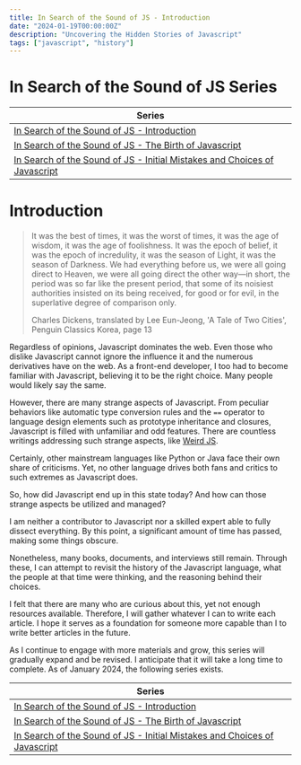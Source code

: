 ```yaml
---
title: In Search of the Sound of JS - Introduction
date: "2024-01-19T00:00:00Z"
description: "Uncovering the Hidden Stories of Javascript"
tags: ["javascript", "history"]
---
```


# In Search of the Sound of JS Series

|Series|
|---|
|[In Search of the Sound of JS - Introduction](https://witch.work/posts/javascript-history-start)|
|[In Search of the Sound of JS - The Birth of Javascript](https://witch.work/posts/javascript-history-the-birth)|
|[In Search of the Sound of JS - Initial Mistakes and Choices of Javascript](https://witch.work/posts/javascript-history-initial-decisions)|

# Introduction

> It was the best of times, it was the worst of times, it was the age of wisdom, it was the age of foolishness. It was the epoch of belief, it was the epoch of incredulity, it was the season of Light, it was the season of Darkness. We had everything before us, we were all going direct to Heaven, we were all going direct the other way—in short, the period was so far like the present period, that some of its noisiest authorities insisted on its being received, for good or for evil, in the superlative degree of comparison only.
>
> Charles Dickens, translated by Lee Eun-Jeong, 'A Tale of Two Cities', Penguin Classics Korea, page 13

Regardless of opinions, Javascript dominates the web. Even those who dislike Javascript cannot ignore the influence it and the numerous derivatives have on the web. As a front-end developer, I too had to become familiar with Javascript, believing it to be the right choice. Many people would likely say the same.

However, there are many strange aspects of Javascript. From peculiar behaviors like automatic type conversion rules and the `==` operator to language design elements such as prototype inheritance and closures, Javascript is filled with unfamiliar and odd features. There are countless writings addressing such strange aspects, like [Weird JS](https://zerolog.vercel.app/posts/weird-js).

Certainly, other mainstream languages like Python or Java face their own share of criticisms. Yet, no other language drives both fans and critics to such extremes as Javascript does.

So, how did Javascript end up in this state today? And how can those strange aspects be utilized and managed?

I am neither a contributor to Javascript nor a skilled expert able to fully dissect everything. By this point, a significant amount of time has passed, making some things obscure.

Nonetheless, many books, documents, and interviews still remain. Through these, I can attempt to revisit the history of the Javascript language, what the people at that time were thinking, and the reasoning behind their choices.

I felt that there are many who are curious about this, yet not enough resources available. Therefore, I will gather whatever I can to write each article. I hope it serves as a foundation for someone more capable than I to write better articles in the future.

As I continue to engage with more materials and grow, this series will gradually expand and be revised. I anticipate that it will take a long time to complete. As of January 2024, the following series exists.

|Series|
|---|
|[In Search of the Sound of JS - Introduction](https://witch.work/posts/javascript-history-start)|
|[In Search of the Sound of JS - The Birth of Javascript](https://witch.work/posts/javascript-history-the-birth)|
|[In Search of the Sound of JS - Initial Mistakes and Choices of Javascript](https://witch.work/posts/javascript-history-initial-decisions)|
